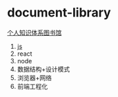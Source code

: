 # document-library
[个人知识体系图书馆](https://lvpangpang.github.io/document-library)
1. [js](https://github.com/lvpangpang/document-library/js)
2. react
3. node
4. 数据结构+设计模式
5. 浏览器+网络
6. 前端工程化
